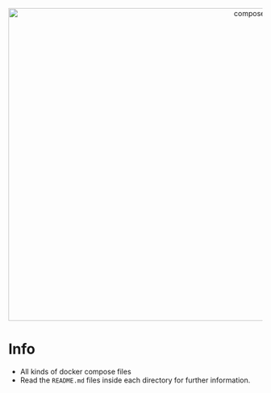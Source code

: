 <p align="center">
<img src="https://github.com/mcg-xx/compose-sea/blob/d43da2d080c621171efa66782d02e81387e6be02/compose_sea_logo.jpg" alt="compose sea logo" title="compose sea logo" width="1000" height="620"/>
</p>

# Info
- All kinds of docker compose files
- Read the `README.md` files inside each directory for further information.
